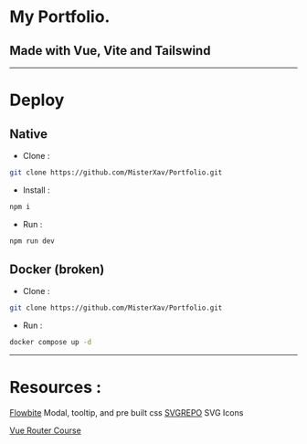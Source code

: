 # My Portfolio.

## Made with Vue, Vite and Tailswind

---

# Deploy

## Native

- Clone :
```sh
git clone https://github.com/MisterXav/Portfolio.git
```

- Install :
```sh
npm i
```

- Run :
```sh
npm run dev
```

## Docker (broken)

- Clone :
```sh
git clone https://github.com/MisterXav/Portfolio.git
```

- Run :
```sh
docker compose up -d
```
---

# Resources :

[Flowbite](https://flowbite.com/) Modal, tooltip, and pre built css
[SVGREPO](https://www.svgrepo.com/) SVG Icons

[Vue Router Course](https://cours.brosseau.ovh/tp/vuejs3/routeur.html)